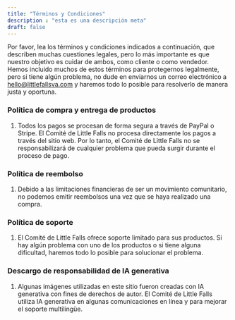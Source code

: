 ```yaml
---
title: "Términos y Condiciones"
description : "esta es una descripción meta"
draft: false
---
```


Por favor, lea los términos y condiciones indicados a continuación, que describen muchas cuestiones legales, pero lo más importante es que nuestro objetivo es cuidar de ambos, como cliente o como vendedor. Hemos incluido muchos de estos términos para protegernos legalmente, pero si tiene algún problema, no dude en enviarnos un correo electrónico a hello@littlefallsva.com y haremos todo lo posible para resolverlo de manera justa y oportuna.

### Política de compra y entrega de productos

1) Todos los pagos se procesan de forma segura a través de PayPal o Stripe. El Comité de Little Falls no procesa directamente los pagos a través del sitio web. Por lo tanto, el Comité de Little Falls no se responsabilizará de cualquier problema que pueda surgir durante el proceso de pago.

### Política de reembolso

1) Debido a las limitaciones financieras de ser un movimiento comunitario, no podemos emitir reembolsos una vez que se haya realizado una compra.

### Política de soporte

1) El Comité de Little Falls ofrece soporte limitado para sus productos. Si hay algún problema con uno de los productos o si tiene alguna dificultad, haremos todo lo posible para solucionar el problema.

### Descargo de responsabilidad de IA generativa

1) Algunas imágenes utilizadas en este sitio fueron creadas con IA generativa con fines de derechos de autor. El Comité de Little Falls utiliza IA generativa en algunas comunicaciones en línea y para mejorar el soporte multilingüe.
